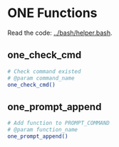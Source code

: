 # ONE Functions

Read the code: [../bash/helper.bash](../bash/helper.bash).

## one_check_cmd

```sh
# Check command existed
# @param command_name
one_check_cmd()
```

## one_prompt_append

```sh
# Add function to PROMPT_COMMAND
# @param function_name
one_prompt_append()
```
